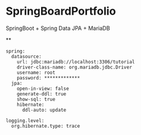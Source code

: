 # SpringBoardPortfolio
SpringBoot + Spring Data JPA + MariaDB

**
```
spring:
  datasource:
    url: jdbc:mariadb://localhost:3306/tutorial
    driver-class-name: org.mariadb.jdbc.Driver
    username: root
    password: *************
  jpa:
    open-in-view: false
    generate-ddl: true
    show-sql: true
    hibernate:
      ddl-auto: update

logging.level:
  org.hibernate.type: trace
```
